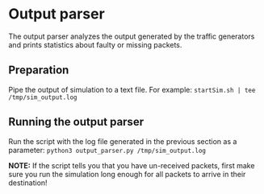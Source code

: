 # Output parser

The output parser analyzes the output generated by the traffic generators and prints statistics about faulty or missing packets.

## Preparation

Pipe the output of simulation to a text file. For example:
`startSim.sh | tee /tmp/sim_output.log`

## Running the output parser

Run the script with the log file generated in the previous section as a parameter:
`python3 output_parser.py /tmp/sim_output.log`

**NOTE:** If the script tells you that you have un-received packets, first make sure you run the simulation long enough for all packets to arrive in their destination!
